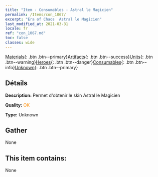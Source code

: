 ```yaml
---
title: "Item - Consumables - Astral le Magicien"
permalink: /Items/con_1067/
excerpt: "Era of Chaos  Astral le Magicien"
last_modified_at: 2021-03-31
locale: fr
ref: "con_1067.md"
toc: false
classes: wide
---
```

 [Materials](/fr/Items/){: .btn .btn--primary}[Artifacts](/fr/Items/Artifacts/){: .btn .btn--success}[Units](/fr/Items/Units/){: .btn .btn--warning}[Heroes](/fr/Items/Heroes/){: .btn .btn--danger}[Consumables](/fr/Items/Consumables/){: .btn .btn--info}[Unknown](/fr/Items/Unknown/){: .btn .btn--primary}

## Détails
 **Description:** Permet d'obtenir le skin Astral le Magicien

 **Quality:** <span style="color: #FF8C00">OK</span>

 **Type:** Unknown

## Gather

  None

## This item contains:

  None

